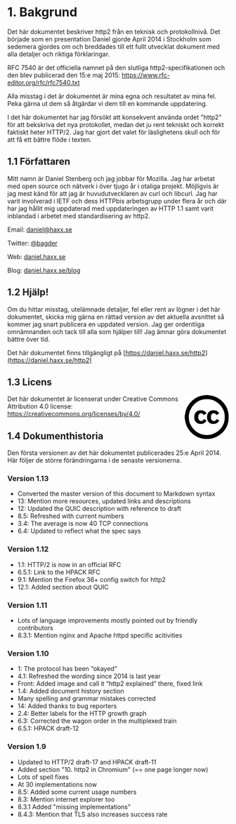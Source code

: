 # 1. Bakgrund

Det här dokumentet beskriver http2 från en teknisk och protokollnivå. Det
började som en presentation Daniel gjorde April 2014 i Stockholm som
sedemera gjordes om och breddades till ett fullt utvecklat dokument med alla
detaljer och riktiga förklaringar.

RFC 7540 är det officiella namnet på den slutliga http2-specifikationen och den
blev publicerad den 15:e maj 2015: https://www.rfc-editor.org/rfc/rfc7540.txt

Alla misstag i det är dokumentet är mina egna och resultatet av mina fel. Peka
gärna ut dem så åtgärdar vi dem till en kommande uppdatering.

I det här dokumentet har jag försökt att konsekvent använda ordet "http2" för
att bekskriva det nya protokollet, medan det ju rent tekniskt och korrekt
faktiskt heter HTTP/2. Jag har gjort det valet för läslighetens skull och för att få
ett bättre flöde i texten.

## 1.1 Författaren

Mitt namn är Daniel Stenberg och jag jobbar för Mozilla. Jag har arbetat med
open source och nätverk i över tjugo år i otaliga projekt. Möjligvis är jag
mest känd för att jag är huvudutvecklaren av curl och libcurl. Jag har varit
involverad i IETF och dess HTTPbis arbetsgrupp under flera år och där har jag
hållit mig uppdaterad med uppdateringen av HTTP 1.1 samt varit inblandad i
arbetet med standardisering av http2.

  Email: daniel@haxx.se

  Twitter: [@bagder](https://twitter.com/bagder)

  Web: [daniel.haxx.se](https://daniel.haxx.se/)

  Blog: [daniel.haxx.se/blog](https://daniel.haxx.se/blog/)

## 1.2 Hjälp!

Om du hittar misstag, utelämnade detaljer, fel eller rent av lögner i det här
dokumentet, skicka mig gärna en rättad version av det aktuella avsnittet så
kommer jag snart publicera en uppdated version. Jag ger ordentliga omnämnanden
och tack till alla som hjälper till! Jag ämnar göra dokumentet bättre över
tid.

Det här dokumentet finns tillgängligt på [https://daniel.haxx.se/http2](https://daniel.haxx.se/http2)

## 1.3 Licens

<img style="float: right;" src="https://raw.githubusercontent.com/bagder/http2-explained/master/images/creative-commons.png" />

Det här dokumentet är licenserat under Creative Commons Attribution 4.0 license: https://creativecommons.org/licenses/by/4.0/

## 1.4 Dokumenthistoria

Den första versionen av det här dokumentet publicerades 25:e April 2014. Här
följer de större förändringarna i de senaste versionerna.

### Version 1.13

- Converted the master version of this document to Markdown syntax
- 13: Mention more resources, updated links and descriptions
- 12: Updated the QUIC description with reference to draft
- 8.5: Refreshed with current numbers
- 3.4: The average is now 40 TCP connections
- 6.4: Updated to reflect what the spec says

### Version 1.12

- 1.1: HTTP/2 is now in an official RFC
- 6.5.1: Link to the HPACK RFC
- 9.1: Mention the Firefox 36+ config switch for http2
- 12.1: Added section about QUIC

### Version 1.11

- Lots of language improvements mostly pointed out by friendly contributors
- 8.3.1: Mention nginx and Apache httpd specific acitivities

### Version 1.10

- 1: The protocol has been “okayed”
- 4.1: Refreshed the wording since 2014 is last year
- Front: Added image and call it “http2 explained” there, fixed link
- 1.4: Added document history section
- Many spelling and grammar mistakes corrected
- 14: Added thanks to bug reporters
- 2.4: Better labels for the HTTP growth graph
- 6.3: Corrected the wagon order in the multiplexed train
- 6.5.1: HPACK draft-12

### Version 1.9

- Updated to HTTP/2 draft-17 and HPACK draft-11
- Added section "10. http2 in Chromium" (== one page longer now)
- Lots of spell fixes
- At 30 implementations now
- 8.5: Added some current usage numbers
- 8.3: Mention internet explorer too
- 8.3.1 Added "missing implementations"
- 8.4.3: Mention that TLS also increases success rate
